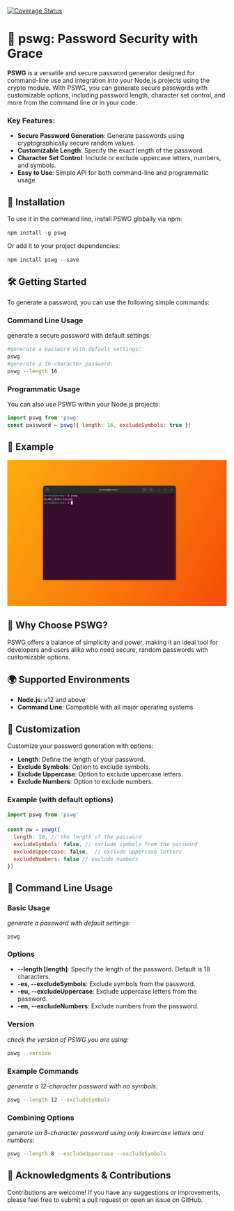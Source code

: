 [![Coverage Status](https://coveralls.io/repos/github/JeremyMColegrove/pswg/badge.svg?branch=master)](https://coveralls.io/github/JeremyMColegrove/pswg?branch=master)
# 🌟 pswg: Password Security with Grace

**PSWG** is a versatile and secure password generator designed for command-line use and integration into your Node.js projects using the crypto module. With PSWG, you can generate secure passwords with customizable options, including password length, character set control, and more from the command line or in your code.

### Key Features:

- **Secure Password Generation**: Generate passwords using cryptographically secure random values.
- **Customizable Length**: Specify the exact length of the password.
- **Character Set Control**: Include or exclude uppercase letters, numbers, and symbols.
- **Easy to Use**: Simple API for both command-line and programmatic usage.

## 🚀 Installation

To use it in the command line, install PSWG globally via npm:

`npm install -g pswg`

Or add it to your project dependencies:

`npm install pswg --save`

## 🛠 Getting Started

To generate a password, you can use the following simple commands:

### Command Line Usage

generate a secure password with default settings:

```bash
#generate a password with default settings:
pswg
#generate a 16-character password:
pswg --length 16
```

### Programmatic Usage

You can also use PSWG within your Node.js projects:

```javascript 
import pswg from 'pswg'
const password = pswg({ length: 16, excludeSymbols: true })
```

## 📸 Example

![Example image](image.png)

## 🌟 Why Choose PSWG?

PSWG offers a balance of simplicity and power, making it an ideal tool for developers and users alike who need secure, random passwords with customizable options.

## 🌍 Supported Environments

- **Node.js**: v12 and above
- **Command Line**: Compatible with all major operating systems

## 🎨 Customization

Customize your password generation with options:

- **Length**: Define the length of your password.
- **Exclude Symbols**: Option to exclude symbols.
- **Exclude Uppercase**: Option to exclude uppercase letters.
- **Exclude Numbers**: Option to exclude numbers.

### Example (with default options)
```javascript
import pswg from 'pswg'

const pw = pswg({
  length: 18, // the length of the password
  excludeSymbols: false, // exclude symbols from the password
  excludeUppercase: false,  // exclude uppercase letters
  excludeNumbers: false // exclude numbers
})
```

## 🔧 Command Line Usage

### Basic Usage

_generate a password with default settings:_

```
pswg
```

### Options

- **--length [length]**: Specify the length of the password. Default is 18 characters.
- **-es, --excludeSymbols**: Exclude symbols from the password.
- **-eu, --excludeUppercase**: Exclude uppercase letters from the password.
- **-en, --excludeNumbers**: Exclude numbers from the password.

### Version

_check the version of PSWG you are using:_

```bash
pswg --version
```

### Example Commands

_generate a 12-character password with no symbols:_

```bash
pswg --length 12 --excludeSymbols
```

### Combining Options

_generate an 8-character password using only lowercase letters and numbers:_

```bash
pswg --length 8 --excludeUppercase --excludeSymbols
```

## 🔧 Acknowledgments & Contributions

Contributions are welcome! If you have any suggestions or improvements, please feel free to submit a pull request or open an issue on GitHub.
